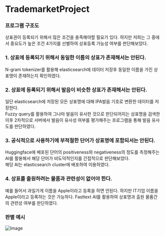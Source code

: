 # TrademarketProject

### 프로그램 구조도


상표권이 등록되기 위해서 많은 조건을 충족해야할 필요가 있다. 하지만 저희는 그 중에서 중요도가 높은 조건 4가지를 선별하여 상표등록 가능성 여부를 판단해보았다. 

### 1. 상표에 등록되기 위해서 동일한 이름의 상표가 존재해서는 안된다.   
  N-gram tokenizer를 활용해 elasticsearch에 데이터 저장후 동일한 이름을 가진 상표명이 존재하는지 확인하였다.  


  
### 2. 상표에 등록되기 위해서 발음이 비슷한 상표가 존재해서는 안된다.   
  일단 elasticsearch에 저장된 모든 상표명에 대해 IPA발음 기호로 변환한 데이터를 저장한다.  
  Fuzzy query를 활용하여 그나마 발음이 유사한 것으로 판단되어지는 상표명을 검색한 이후 2차적으로 서버에서 발음이 유사성 여부를 평가해주는 프로그램을 통해 발음 유사도를 판단하였다.  


  
### 3. 공식적으로 사용하기에 부적절한 단어가 상표명에 포함되서는 안된다.  
   Huggingface에 배포된 단어의 positiveness와 negativeness의 정도를 측정해주는 AI를 활용해서 해당 단어가 비도덕적인지를 간접적으로 판단해보았다.  
   해당 AI는 elasticsearch cluster에 배포하여 이용하였다. 



### 4. 상표를 출원하려는 물품과 관련성이 없어야 한다.  
   예를 들어서 과일가게 이름을 Apple이라고 등록을 하면 안된다. 하지만 IT기업 이름을 Apple이라고 등록하는 것은 가능하다.
   Fasttext AI를 활용하여 상표명과 출원 물품간의 관련성 여부를 판단하였다. 

### 판별 예시
![Image](https://github.com/user-attachments/assets/75664ac4-1bf8-4e0d-840b-4377ea0b66be)
